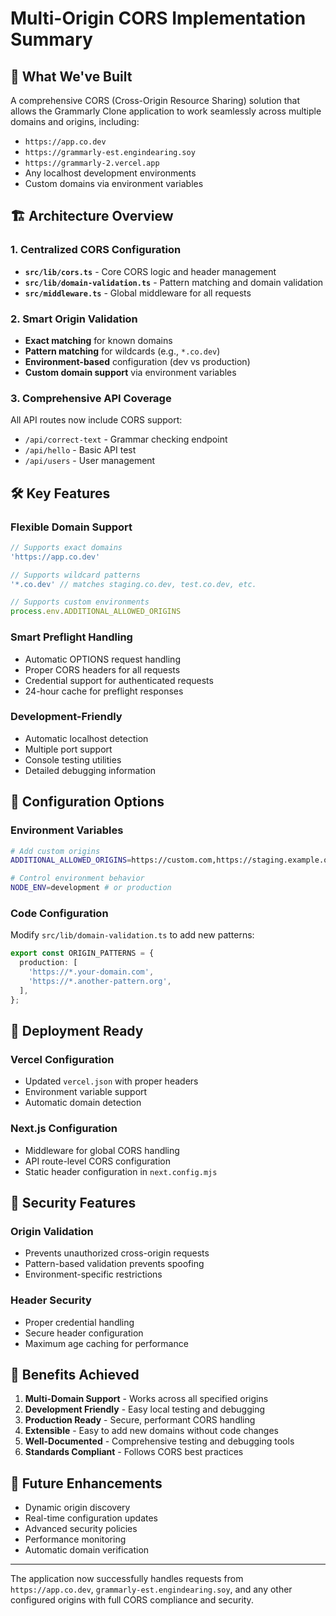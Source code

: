 # Multi-Origin CORS Implementation Summary

## 🎯 What We've Built

A comprehensive CORS (Cross-Origin Resource Sharing) solution that allows the Grammarly Clone application to work seamlessly across multiple domains and origins, including:

- `https://app.co.dev`
- `https://grammarly-est.engindearing.soy` 
- `https://grammarly-2.vercel.app`
- Any localhost development environments
- Custom domains via environment variables

## 🏗️ Architecture Overview


### 1. **Centralized CORS Configuration**
- **`src/lib/cors.ts`** - Core CORS logic and header management
- **`src/lib/domain-validation.ts`** - Pattern matching and domain validation
- **`src/middleware.ts`** - Global middleware for all requests

### 2. **Smart Origin Validation**
- **Exact matching** for known domains
- **Pattern matching** for wildcards (e.g., `*.co.dev`)
- **Environment-based** configuration (dev vs production)
- **Custom domain support** via environment variables

### 3. **Comprehensive API Coverage**
All API routes now include CORS support:
- `/api/correct-text` - Grammar checking endpoint
- `/api/hello` - Basic API test
- `/api/users` - User management

## 🛠️ Key Features

### Flexible Domain Support
```typescript
// Supports exact domains
'https://app.co.dev'

// Supports wildcard patterns  
'*.co.dev' // matches staging.co.dev, test.co.dev, etc.

// Supports custom environments
process.env.ADDITIONAL_ALLOWED_ORIGINS
```

### Smart Preflight Handling
- Automatic OPTIONS request handling
- Proper CORS headers for all requests
- Credential support for authenticated requests
- 24-hour cache for preflight responses

### Development-Friendly
- Automatic localhost detection
- Multiple port support
- Console testing utilities
- Detailed debugging information

## 🔧 Configuration Options

### Environment Variables
```bash
# Add custom origins
ADDITIONAL_ALLOWED_ORIGINS=https://custom.com,https://staging.example.org

# Control environment behavior
NODE_ENV=development # or production
```

### Code Configuration
Modify `src/lib/domain-validation.ts` to add new patterns:
```typescript
export const ORIGIN_PATTERNS = {
  production: [
    'https://*.your-domain.com',
    'https://*.another-pattern.org',
  ],
};
```

## 🚀 Deployment Ready

### Vercel Configuration
- Updated `vercel.json` with proper headers
- Environment variable support
- Automatic domain detection

### Next.js Configuration  
- Middleware for global CORS handling
- API route-level CORS configuration
- Static header configuration in `next.config.mjs`

## 🔐 Security Features

### Origin Validation
- Prevents unauthorized cross-origin requests
- Pattern-based validation prevents spoofing
- Environment-specific restrictions

### Header Security
- Proper credential handling
- Secure header configuration
- Maximum age caching for performance

## 🎉 Benefits Achieved

1. **Multi-Domain Support** - Works across all specified origins
2. **Development Friendly** - Easy local testing and debugging
3. **Production Ready** - Secure, performant CORS handling
4. **Extensible** - Easy to add new domains without code changes
5. **Well-Documented** - Comprehensive testing and debugging tools
6. **Standards Compliant** - Follows CORS best practices

## 🔮 Future Enhancements

- Dynamic origin discovery
- Real-time configuration updates
- Advanced security policies
- Performance monitoring
- Automatic domain verification

---

The application now successfully handles requests from `https://app.co.dev`, `grammarly-est.engindearing.soy`, and any other configured origins with full CORS compliance and security.
